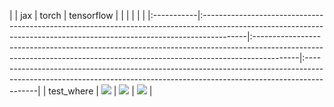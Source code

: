 |            | jax                                                                                                                                                                    | torch                                                                                                                                                                  | tensorflow                                                                                                                                                             |
|            |                                                                                                                                                                        |                                                                                                                                                                        |                                                                                                                                                                        |
|:-----------|:-----------------------------------------------------------------------------------------------------------------------------------------------------------------------|:-----------------------------------------------------------------------------------------------------------------------------------------------------------------------|:-----------------------------------------------------------------------------------------------------------------------------------------------------------------------|
| test_where | <a href="https://github.com/unifyai/ivy/actions/runs/3602396621" rel="noopener noreferrer" target="_blank"><img src=https://img.shields.io/badge/-success-success></a> | <a href="https://github.com/unifyai/ivy/actions/runs/3602396621" rel="noopener noreferrer" target="_blank"><img src=https://img.shields.io/badge/-success-success></a> | <a href="https://github.com/unifyai/ivy/actions/runs/3602396621" rel="noopener noreferrer" target="_blank"><img src=https://img.shields.io/badge/-success-success></a> |